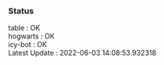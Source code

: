 ### Status


table : OK  
hogwarts : OK  
icy-bot : OK  
Latest Update : 2022-06-03 14:08:53.932318
